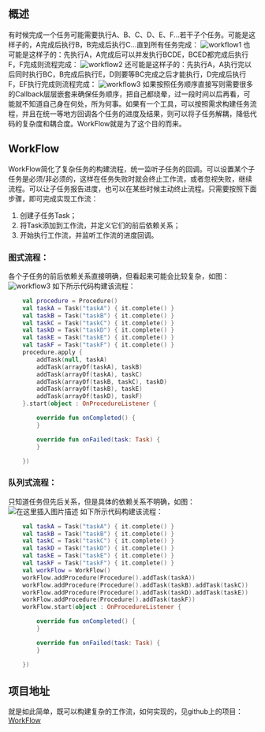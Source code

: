 ## 概述
有时候完成一个任务可能需要执行A、B、C、D、E、F...若干子个任务。可能是这样子的，A完成后执行B，B完成后执行C...直到所有任务完成：
![workflow1](https://img-blog.csdnimg.cn/20200517104832411.jpeg?x-oss-process=image/watermark,type_ZmFuZ3poZW5naGVpdGk,shadow_10,text_aHR0cHM6Ly9ibG9nLmNzZG4ubmV0L2hhbGZfYm90dGxl,size_16,color_FFFFFF,t_70#pic_center)
也可能是这样子的：先执行A，A完成后可以并发执行BCDE，BCED都完成后执行F，F完成则流程完成：
![workflow2](https://img-blog.csdnimg.cn/20200517104855194.jpeg?x-oss-process=image/watermark,type_ZmFuZ3poZW5naGVpdGk,shadow_10,text_aHR0cHM6Ly9ibG9nLmNzZG4ubmV0L2hhbGZfYm90dGxl,size_16,color_FFFFFF,t_70#pic_center)
还可能是这样子的：先执行A，A执行完以后同时执行BC，B完成后执行E，D则要等BC完成之后才能执行，D完成后执行F，EF执行完成则流程完成：
![workflow3](https://img-blog.csdnimg.cn/20200517105047504.jpeg?x-oss-process=image/watermark,type_ZmFuZ3poZW5naGVpdGk,shadow_10,text_aHR0cHM6Ly9ibG9nLmNzZG4ubmV0L2hhbGZfYm90dGxl,size_16,color_FFFFFF,t_70#pic_center)
如果按照任务顺序直接写则需要很多的Callback层层嵌套来确保任务顺序，把自己都绕晕，过一段时间以后再看，可能就不知道自己身在何处，所为何事。如果有一个工具，可以按照需求构建任务流程，并且在统一等地方回调各个任务的进度及结果，则可以将子任务解耦，降低代码的复杂度和耦合度。WorkFlow就是为了这个目的而来。
## WorkFlow
WorkFlow简化了复杂任务的构建流程，统一监听子任务的回调。可以设置某个子任务是必须/非必须的，这样在任务失败时就会终止工作流，或者忽视失败，继续流程。可以让子任务报告进度，也可以在某些时候主动终止流程。只需要按照下面步骤，即可完成实现工作流：
1. 创建子任务Task；
2. 将Task添加到工作流，并定义它们的前后依赖关系；
3. 开始执行工作流，并监听工作流的进度回调。

### 图式流程：
各个子任务的前后依赖关系直接明确，但看起来可能会比较复杂，如图：
![workflow3](https://img-blog.csdnimg.cn/20200517105047504.jpeg?x-oss-process=image/watermark,type_ZmFuZ3poZW5naGVpdGk,shadow_10,text_aHR0cHM6Ly9ibG9nLmNzZG4ubmV0L2hhbGZfYm90dGxl,size_16,color_FFFFFF,t_70#pic_center)
如下所示代码构建该流程：
```kotlin
    val procedure = Procedure()
    val taskA = Task("taskA") { it.complete() }
    val taskB = Task("taskB") { it.complete() }
    val taskC = Task("taskC") { it.complete() }
    val taskD = Task("taskD") { it.complete() }
    val taskE = Task("taskE") { it.complete() }
    val taskF = Task("taskF") { it.complete() }
    procedure.apply {
        addTask(null, taskA)
        addTask(arrayOf(taskA), taskB)
        addTask(arrayOf(taskA), taskC)
        addTask(arrayOf(taskB, taskC), taskD)
        addTask(arrayOf(taskB), taskE)
        addTask(arrayOf(taskD), taskF)
    }.start(object : OnProcedureListener {

        override fun onCompleted() {
        }

        override fun onFailed(task: Task) {
        }

    })
```

### 队列式流程：
只知道任务但先后关系，但是具体的依赖关系不明确，如图：
![在这里插入图片描述](https://img-blog.csdnimg.cn/20200517225203626.jpeg?x-oss-process=image/watermark,type_ZmFuZ3poZW5naGVpdGk,shadow_10,text_aHR0cHM6Ly9ibG9nLmNzZG4ubmV0L2hhbGZfYm90dGxl,size_16,color_FFFFFF,t_70#pic_center)
如下所示代码构建该流程：
```kotlin
    val taskA = Task("taskA") { it.complete() }
    val taskB = Task("taskB") { it.complete() }
    val taskC = Task("taskC") { it.complete() }
    val taskD = Task("taskD") { it.complete() }
    val taskE = Task("taskE") { it.complete() }
    val taskF = Task("taskF") { it.complete() }
    val workFlow = WorkFlow()
    workFlow.addProcedure(Procedure().addTask(taskA))
    workFlow.addProcedure(Procedure().addTask(taskB).addTask(taskC))
    workFlow.addProcedure(Procedure().addTask(taskD).addTask(taskE))
    workFlow.addProcedure(Procedure().addTask(taskF))
    workFlow.start(object : OnProcedureListener {

        override fun onCompleted() {
        }

        override fun onFailed(task: Task) {
        }

    })
```
## 项目地址
就是如此简单，既可以构建复杂的工作流，如何实现的，见github上的项目：[WorkFlow](https://github.com/Hbottle/WorkFlow)